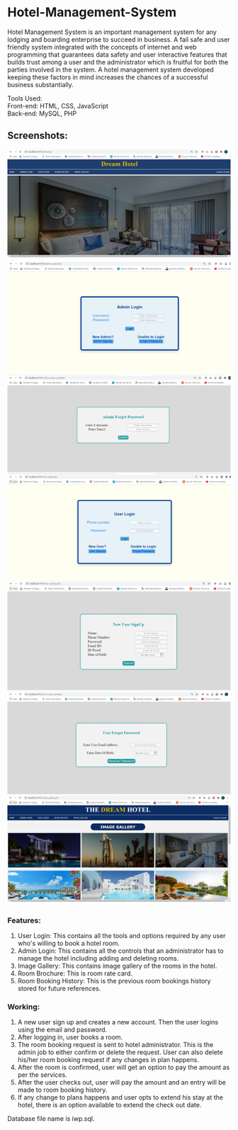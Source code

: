 # Hotel-Management-System

Hotel Management System is an important management system for any lodging and boarding enterprise to succeed in business. A fail safe and user friendly system integrated with the concepts of internet and web programming that guarantees data safety and user interactive features that builds trust among a user and the administrator which is fruitful for both the parties involved in the system. A hotel management system developed keeping these factors in mind increases the chances of a successful business substantially. 

Tools Used:<br>
Front-end: HTML, CSS, JavaScript<br>
Back-end: MySQL, PHP

## Screenshots:

![Alt Text](https://github.com/pritivasekar/Hotel-Management-System/blob/main/Screenshots/index.JPG)
![Alt Text](https://github.com/pritivasekar/Hotel-Management-System/blob/main/Screenshots/login.JPG)
![Alt Text](https://github.com/pritivasekar/Hotel-Management-System/blob/main/Screenshots/Adminforgetpwd.JPG)
![Alt Text](https://github.com/pritivasekar/Hotel-Management-System/blob/main/Screenshots/userlogin.JPG)
![Alt Text](https://github.com/pritivasekar/Hotel-Management-System/blob/main/Screenshots/usersignup.JPG)
![Alt Text](https://github.com/pritivasekar/Hotel-Management-System/blob/main/Screenshots/userforgetpwd.JPG)
![Alt Text](https://github.com/pritivasekar/Hotel-Management-System/blob/main/Screenshots/gallery.JPG)



### Features:
1. User Login: This contains all the tools and options required by any user who's willing to book a hotel room.
2. Admin Login: This contains all the controls that an administrator has to manage the hotel including adding and deleting rooms.
3. Image Gallery: This contains image gallery of the rooms in the hotel.
4. Room Brochure: This is room rate card.
5. Room Booking History: This is the previous room bookings history stored for future references.

### Working:
1. A new user sign up and creates a new account. Then the user logins using the email and password.
2. After logging in, user books a room.
3. The room booking request is sent to hotel administrator. This is the admin job to either confirm or delete the request. User can also delete his/her room booking request if any changes in plan happens.
4. After the room is confirmed, user will get an option to pay the amount as per the services. 
5. After the user checks out, user will pay the amount and an entry will be made to room booking history.
6. If any change to plans happens and user opts to extend his stay at the hotel, there is an option available to extend the check out date.

Database file name is iwp.sql. 

